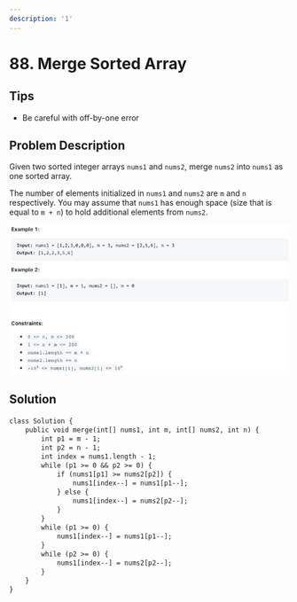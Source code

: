 ```yaml
---
description: '1'
---
```


# 88. Merge Sorted Array

## Tips

* Be careful with off-by-one error

## Problem Description

Given two sorted integer arrays `nums1` and `nums2`, merge `nums2` into `nums1` as one sorted array.

The number of elements initialized in `nums1` and `nums2` are `m` and `n` respectively. You may assume that `nums1` has enough space \(size that is equal to `m + n`\) to hold additional elements from `nums2`.

![](../.gitbook/assets/image%20%284%29.png)

## Solution

```text
class Solution {
    public void merge(int[] nums1, int m, int[] nums2, int n) {
        int p1 = m - 1;
        int p2 = n - 1;
        int index = nums1.length - 1;
        while (p1 >= 0 && p2 >= 0) {
            if (nums1[p1] >= nums2[p2]) {
                nums1[index--] = nums1[p1--];
            } else {
                nums1[index--] = nums2[p2--];
            }
        }
        while (p1 >= 0) {
            nums1[index--] = nums1[p1--];
        }
        while (p2 >= 0) {
            nums1[index--] = nums2[p2--];
        }
    }
}
```

